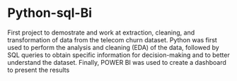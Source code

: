 # Python-sql-Bi
First project to demostrate and work at extraction, cleaning, and transformation of data from the telecom churn dataset. Python was first used to perform the analysis and cleaning (EDA) of the data, followed by SQL queries to obtain specific information for decision-making and to better understand the dataset. Finally, POWER BI was used to create a dashboard to present the results
